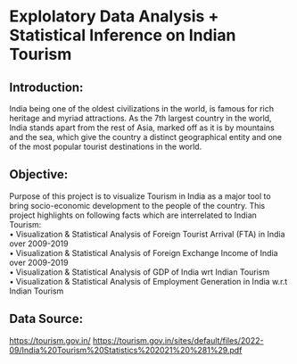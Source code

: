 # Explolatory Data Analysis + Statistical Inference on Indian Tourism
## Introduction:
India being one of the oldest civilizations in the world, is famous for rich heritage and myriad attractions. As the 7th largest country in the world, India stands apart from the rest of Asia, marked off as it is by mountains and the sea, which give the country a distinct geographical entity and one of the most popular tourist destinations in the world.
## Objective:
Purpose of this project is to visualize Tourism in India as a major tool to bring socio-economic development to the people of the country. This project highlights on following facts which are interrelated to Indian Tourism: <br>
•	Visualization & Statistical Analysis of Foreign Tourist Arrival (FTA) in India over 2009-2019 <br>
•	Visualization & Statistical Analysis of Foreign Exchange Income of India over 2009-2019 <br>
•	Visualization & Statistical Analysis of GDP of India wrt Indian Tourism <br>
•	Visualization & Statistical Analysis of Employment Generation in India w.r.t Indian Tourism <br>
## Data Source:
https://tourism.gov.in/
https://tourism.gov.in/sites/default/files/2022-09/India%20Tourism%20Statistics%202021%20%281%29.pdf

